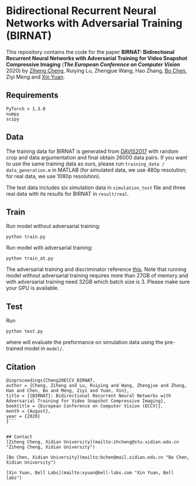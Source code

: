 # Bidirectional Recurrent Neural Networks with Adversarial Training (BIRNAT)This repository contains the code for the paper **BIRNAT: Bidirectional Recurrent Neural Networks with Adversarial Training for Video Snapshot Compressive Imaging** (***The European Conference on Computer Vision*** 2020) by [Ziheng Cheng](https://github.com/zihengcheng), Ruiying Lu, Zhengjue Wang, Hao Zhang, [Bo Chen](https://web.xidian.edu.cn/bchen/), Ziyi Meng and [Xin Yuan](https://www.bell-labs.com/usr/x.yuan).## Requirements```PyTorch > 1.3.0numpyscipy```## DataThe training data for BIRNAT is generated from [DAVIS2017](https://davischallenge.org/davis2017/code.html) with random crop and data argumentation and final obtain 26000 data pairs. If you want to use the same training data as ours, please run ```training_data / data_generation.m``` in MATLAB (for simulated data, we use 480p resolution; for real data, we use 1080p resolution).The test data includes six simulation data in ```simulation_test``` file and three real data with its results for BIRNAT in ```result/real```.## TrainRun model without adversarial training:```python train.py```Run model with adversarial training:```python train_at.py```The adversarial training and discriminator reference [this](https://github.com/LMescheder/GAN_stability). Note that running model without adversarial training requires more than 27GB of memory and with adversarial training need 32GB which batch size is 3. Please make sure your GPU is available.## TestRun```python test.py```where will evaluate the preformance on simulation data using the pre-trained model in ```model/```.## Citation```@inproceedings{Cheng20ECCV_BIRNAT,author = {Cheng, Ziheng and Lu, Ruiying and Wang, Zhengjue and Zhang, Hao and Chen, Bo and Meng, Ziyi and Yuan, Xin},title = {{BIRNAT}: Bidirectional Recurrent Neural Networks with Adversarial Training for Video Snapshot Compressive Imaging},booktitle = {European Conference on Computer Vision (ECCV)},month = {August},year = {2020}}```## Contact[Ziheng Cheng, Xidian University](mailto:zhcheng@stu.xidian.edu.cn "Ziheng Cheng, Xidian University") [Bo Chen, Xidian University](mailto:bchen@mail.xidian.edu.cn "Bo Chen, Xidian University") [Xin Yuan, Bell Labs](mailto:xyuan@bell-labs.com "Xin Yuan, Bell labs")  